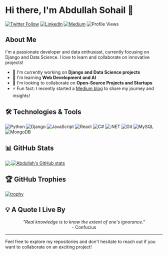 # Hi there, I'm Abdullah Sohail 👋

[![Twitter Follow](https://img.shields.io/twitter/follow/2abdullahsohail?style=social)](https://twitter.com/2abdullahsohail)
[![LinkedIn](https://img.shields.io/badge/-Abdullah%20Sohail-blue?style=flat-square&logo=Linkedin&logoColor=white&link=https://www.linkedin.com/in/abdullahsohailcs/)](https://www.linkedin.com/in/abdullahsohailcs/)
[![Medium](https://img.shields.io/badge/Medium-@abdullahsohailcs-12100E?style=flat-square&logo=medium&logoColor=white)](https://medium.com/@abdullahsohailcs)
![Profile Views](https://komarev.com/ghpvc/?username=abdullahsohailcs&color=brightgreen)

## About Me

I'm a passionate developer and data enthusiast, currently focusing on Django and Data Science. I love to learn and collaborate on innovative projects!

- 🔭 I'm currently working on **Django and Data Science projects**
- 🌱 I'm learning **Web Development and AI**
- 👯 I'm looking to collaborate on **Open-Source Projects and Startups**
- ⚡ Fun fact: I recently started a [Medium blog](https://medium.com/@abdullahsohailcs) to share my journey and insights!

## 🛠️ Technologies & Tools

![Python](https://img.shields.io/badge/-Python-3776AB?style=flat-square&logo=Python&logoColor=white)
![Django](https://img.shields.io/badge/-Django-092E20?style=flat-square&logo=Django&logoColor=white)
![JavaScript](https://img.shields.io/badge/-JavaScript-F7DF1E?style=flat-square&logo=javascript&logoColor=black)
![React](https://img.shields.io/badge/-React-61DAFB?style=flat-square&logo=react&logoColor=black)
![C#](https://img.shields.io/badge/-C%23-239120?style=flat-square&logo=c-sharp&logoColor=white)
![.NET](https://img.shields.io/badge/-.NET-512BD4?style=flat-square&logo=.net&logoColor=white)
![Git](https://img.shields.io/badge/-Git-F05032?style=flat-square&logo=git&logoColor=white)
![MySQL](https://img.shields.io/badge/-MySQL-4479A1?style=flat-square&logo=mysql&logoColor=white)
![MongoDB](https://img.shields.io/badge/-MongoDB-47A248?style=flat-square&logo=mongodb&logoColor=white)

## 📊 GitHub Stats

<a href="https://github.com/abdullahsohailcs">
  <img align="center" src="https://github-readme-stats.vercel.app/api/top-langs/?username=abdullahsohailcs&theme=radical&hide_langs_below=1" />
</a>
<a href="https://github.com/abdullahsohailcs">
  <img align="center" src="https://github-readme-stats.vercel.app/api?username=abdullahsohailcs&show_icons=true&theme=radical&line_height=27" alt="Abdullah's GitHub stats" />
</a>

## 🏆 GitHub Trophies

[![trophy](https://github-profile-trophy.vercel.app/?username=abdullahsohailcs&theme=nord&column=7)](https://github.com/ryo-ma/github-profile-trophy)

## 💡 A Quote I Live By

<p align="center">
  <i>"Real knowledge is to know the extent of one's ignorance."</i><br>
  - Confucius
</p>

---

Feel free to explore my repositories and don't hesitate to reach out if you want to collaborate on an exciting project!
